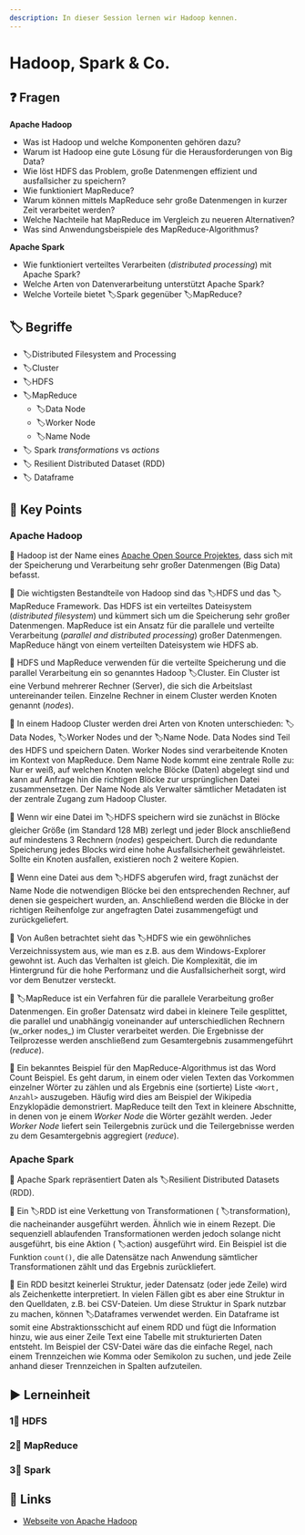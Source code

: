 ```yaml
---
description: In dieser Session lernen wir Hadoop kennen.
---
```


# Hadoop, Spark & Co.

## ❓ Fragen

**Apache Hadoop**

* Was ist Hadoop und welche Komponenten gehören dazu?
* Warum ist Hadoop eine gute Lösung für die Herausforderungen von Big Data?
* Wie löst HDFS das Problem, große Datenmengen effizient und ausfallsicher zu speichern?
* Wie funktioniert MapReduce?
* Warum können mittels MapReduce sehr große Datenmengen in kurzer Zeit verarbeitet werden?
* Welche Nachteile hat MapReduce im Vergleich zu neueren Alternativen?
* Was sind Anwendungsbeispiele des MapReduce-Algorithmus?

**Apache Spark**

* Wie funktioniert verteiltes Verarbeiten \(_distributed processing_\) mit Apache Spark?
* Welche Arten von Datenverarbeitung unterstützt Apache Spark?
* Welche Vorteile bietet 🏷Spark gegenüber 🏷MapReduce?

## 🏷 Begriffe

* 🏷Distributed Filesystem and Processing
* 🏷Cluster
* 🏷HDFS
* 🏷MapReduce
  * 🏷Data Node
  * 🏷Worker Node
  * 🏷Name Node
* 🏷 Spark _transformations_ vs _actions_
* 🏷 Resilient Distributed Dataset \(RDD\)
* 🏷 Dataframe

## 🔑 Key Points

### Apache Hadoop

🔑 Hadoop ist der Name eines [Apache Open Source Projektes](https://hadoop.apache.org/), dass sich mit der Speicherung und Verarbeitung sehr großer Datenmengen \(Big Data\) befasst.

🔑 Die wichtigsten Bestandteile von Hadoop sind das 🏷HDFS und das 🏷MapReduce Framework. Das HDFS ist ein verteiltes Dateisystem \(_distributed filesystem_\) und kümmert sich um die Speicherung sehr großer Datenmengen. MapReduce ist ein Ansatz für die parallele und verteilte Verarbeitung \(_parallel and distributed processing_\) großer Datenmengen. MapReduce hängt von einem verteilten Dateisystem wie HDFS ab.

🔑 HDFS und MapReduce verwenden für die verteilte Speicherung und die parallel Verarbeitung ein so genanntes Hadoop 🏷Cluster. Ein Cluster ist eine Verbund mehrerer Rechner \(Server\), die sich die Arbeitslast untereinander teilen. Einzelne Rechner in einem Cluster werden Knoten genannt \(_nodes_\). 

🔑 In einem Hadoop Cluster werden drei Arten von Knoten unterschieden: 🏷Data Nodes, 🏷Worker Nodes und der 🏷Name Node. Data Nodes sind Teil des HDFS und speichern Daten. Worker Nodes sind verarbeitende Knoten im Kontext von MapReduce. Dem Name Node kommt eine zentrale Rolle zu: Nur er weiß, auf welchen Knoten welche Blöcke \(Daten\) abgelegt sind und kann auf Anfrage hin die richtigen Blöcke zur ursprünglichen Datei zusammensetzen. Der Name Node als Verwalter sämtlicher Metadaten ist der zentrale Zugang zum Hadoop Cluster.

🔑 Wenn wir eine Datei im 🏷HDFS speichern wird sie zunächst in Blöcke gleicher Größe \(im Standard 128 MB\) zerlegt und jeder Block anschließend auf mindestens 3 Rechnern \(_nodes_\) gespeichert. Durch die redundante Speicherung jedes Blocks wird eine hohe Ausfallsicherheit gewährleistet. Sollte ein Knoten ausfallen, existieren noch 2 weitere Kopien.

🔑 Wenn eine Datei aus dem 🏷HDFS abgerufen wird, fragt zunächst der Name Node die notwendigen Blöcke bei den entsprechenden Rechner, auf denen sie gespeichert wurden, an. Anschließend werden die Blöcke in der richtigen Reihenfolge zur angefragten Datei zusammengefügt und zurückgeliefert.

🔑 Von Außen betrachtet sieht das 🏷HDFS wie ein gewöhnliches Verzeichnissystem aus, wie man es z.B. aus dem Windows-Explorer gewohnt ist. Auch das Verhalten ist gleich. Die Komplexität, die im Hintergrund für die hohe Performanz und die Ausfallsicherheit sorgt, wird vor dem Benutzer versteckt.

🔑 🏷MapReduce ist ein Verfahren für die parallele Verarbeitung großer Datenmengen. Ein großer Datensatz wird dabei in kleinere Teile gesplittet, die parallel und unabhängig voneinander auf unterschiedlichen Rechnern \(w_orker nodes_\) im Cluster verarbeitet werden. Die Ergebnisse der Teilprozesse werden anschließend zum Gesamtergebnis zusammengeführt \(_reduce_\).

🔑 Ein bekanntes Beispiel für den MapReduce-Algorithmus ist das Word Count Beispiel. Es geht darum, in einem oder vielen Texten das Vorkommen einzelner Wörter zu zählen und als Ergebnis eine \(sortierte\) Liste `<Wort, Anzahl>` auszugeben. Häufig wird dies am Beispiel der Wikipedia Enzyklopädie demonstriert. MapReduce teilt den Text in kleinere Abschnitte, in denen von je einem _Worker Node_ die Wörter gezählt werden. Jeder _Worker Node_ liefert sein Teilergebnis zurück und die Teilergebnisse werden zu dem Gesamtergebnis aggregiert \(_reduce_\).

### Apache Spark

🔑 Apache Spark repräsentiert Daten als 🏷Resilient Distributed Datasets \(RDD\).

🔑 Ein 🏷RDD ist eine Verkettung von Transformationen \( 🏷transformation\), die nacheinander ausgeführt werden. Ähnlich wie in einem Rezept. Die sequenziell ablaufenden Transformationen werden jedoch solange nicht ausgeführt, bis eine Aktion \( 🏷action\) ausgeführt wird. Ein Beispiel ist die Funktion `count()`, die alle Datensätze nach Anwendung sämtlicher Transformationen zählt und das Ergebnis zurückliefert.

🔑 Ein RDD besitzt keinerlei Struktur, jeder Datensatz \(oder jede Zeile\) wird als Zeichenkette interpretiert. In vielen Fällen gibt es aber eine Struktur in den Quelldaten, z.B. bei CSV-Dateien. Um diese Struktur in Spark nutzbar zu machen, können 🏷Dataframes verwendet werden. Ein Dataframe ist somit eine Abstraktionsschicht auf einem RDD und fügt die Information hinzu, wie aus einer Zeile Text eine Tabelle mit strukturierten Daten entsteht. Im Beispiel der CSV-Datei wäre das die einfache Regel, nach einem Trennzeichen wie Komma oder Semikolon zu suchen, und jede Zeile anhand dieser Trennzeichen in Spalten aufzuteilen.

## ▶ Lerneinheit

### 1⃣ HDFS

### 2⃣ MapReduce

### 3⃣ Spark

## 🔗 Links

* [Webseite von Apache Hadoop](https://hadoop.apache.org/)

